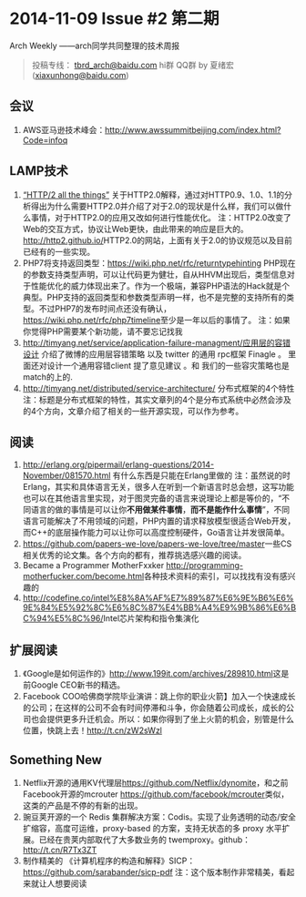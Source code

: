 
# 2014-11-09 Issue #2 第二期
 
Arch Weekly ——arch同学共同整理的技术周报
 
> 投稿专线： tbrd_arch@baidu.com hi群 QQ群
> by 夏绪宏([xiaxunhong@baidu.com](mailto:xiaxuhong@baidu.com))
 
## 会议
 
1. AWS亚马逊技术峰会：<http://www.awssummitbeijing.com/index.html?Code=infoq>
 
## LAMP技术
 
1. [“HTTP/2 all the things”](https://docs.google.com/presentation/d/1l9c9ROjLTD8clOL0yFufAOMbxNC0D-19zCiXMgqtY-M/present?slide=id.g4ec7b01d4\_5\_150) 关于HTTP2.0解释，通过对HTTP0.9、1.0、1.1的分析得出为什么需要HTTP2.0并介绍了对于2.0的现状是什么样，我们可以做什么事情，对于HTTP2.0的应用又改如何进行性能优化。
	注：HTTP2.0改变了Web的交互方式，协议让Web更快，由此带来的响应是巨大的。 <http://http2.github.io/>HTTP2.0的网站，上面有关于2.0的协议规范以及目前已经有的一些实现。
3. PHP7将支持返回类型：<https://wiki.php.net/rfc/returntypehinting> PHP现在的参数支持类型声明，可以让代码更为健壮，自从HHVM出现后，类型信息对于性能优化的威力体现出来了。作为一个极端，兼容PHP语法的Hack就是个典型。PHP支持的返回类型和参数类型声明一样，也不是完整的支持所有的类型。不过PHP7的发布时间点还没有确认，<https://wiki.php.net/rfc/php7timeline>至少是一年以后的事情了。
	注：如果你觉得PHP需要某个新功能，请不要忘记找我
4. http://timyang.net/service/application-failure-managment/应用层的容错设计 介绍了微博的应用层容错策略 以及 twitter 的通用 rpc框架 Finagle 。 里面还对设计一个通用容错client 提了意见建议 。和 我们的一些容灾策略也是match的上的.
5. http://timyang.net/distributed/service-architecture/ 分布式框架的4个特性
	注：标题是分布式框架的特性，其实文章列的4个是分布式系统中必然会涉及的4个方向，文章介绍了相关的一些开源实现，可以作为参考。
## 阅读
1. <http://erlang.org/pipermail/erlang-questions/2014-November/081570.html> 有什么东西是只能在Erlang里做的
	注：虽然说的时Erlang，其实和具体语言无关，很多人在听到一个新语言时总会想，这写功能也可以在其他语言里实现，对于图灵完备的语言来说理论上都是等价的，“不同语言的做的事情是可以让你**不用做某件事情**，**而不是能作什么事情**”，不同语言可能解决了不用领域的问题，PHP内置的请求释放模型很适合Web开发，而C\++的底层操作能力可以让你可以高度控制硬件，Go语言让并发很简单。
2. <https://github.com/papers-we-love/papers-we-love/tree/master>一些CS相关优秀的论文集。各个方向的都有，推荐挑选感兴趣的阅读。
3. Became a Programmer MotherFxxker <http://programming-motherfucker.com/become.html>各种技术资料的索引，可以找找有没有感兴趣的
4. <http://codefine.co/intel%E8%8A%AF%E7%89%87%E6%9E%B6%E6%9E%84%E5%92%8C%E6%8C%87%E4%BB%A4%E9%9B%86%E6%BC%94%E5%8C%96/>Intel芯片架构和指令集演化
 
## 扩展阅读
1. 《Google是如何运作的》<http://www.199it.com/archives/289810.html>这是前Google CEO新书的精选。
2. Facebook COO哈佛商学院毕业演讲：跳上你的职业火箭】加入一个快速成长的公司；在这样的公司不会有时间停滞和斗争，你会随着公司成长，成长的公司也会提供更多升迁机会。所以：如果你得到了坐上火箭的机会，别管是什么位置，快跳上去！<http://t.cn/zW2sWzl>
 
## Something New
1. Netflix开源的通用KV代理层<https://github.com/Netflix/dynomite>，和之前Facebook开源的mcrouter <https://github.com/facebook/mcrouter>类似，这类的产品是不停的有新的出现。
2. 豌豆荚开源的一个 Redis 集群解决方案：Codis。实现了业务透明的动态/安全扩缩容，高度可运维，proxy-based 的方案，支持无状态的多 proxy 水平扩展。已经在贵荚内部取代了大多数业务的 twemproxy。github：<http://t.cn/R7Tx3ZT>
3. 制作精美的 《计算机程序的构造和解释》SICP：<https://github.com/sarabander/sicp-pdf>
	注：这个版本制作非常精美，看起来就让人想要阅读
